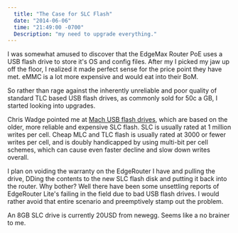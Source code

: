 ```yaml
---
  title: "The Case for SLC Flash"
  date: "2014-06-06"
  time: "21:49:00 -0700"
  Description: "my need to upgrade everything."
---
```

I was somewhat amused to discover that the EdgeMax Router PoE uses a USB
flash drive to store it's OS and config files. After my I picked my jaw
up off the floor, I realized it made perfect sense for the price point
they have met. eMMC is a lot more expensive and would eat into their BoM.

So rather than rage against the inherently unreliable and poor quality
of standard TLC based USB flash drives, as commonly sold for 50c a GB,
I started looking into upgrades.

Chris Wadge pointed me at [Mach USB flash drives](https://www.evernote.com/shard/s28/sh/6e6c384f-9e74-48b9-9fd3-917734576b4f/8c13d9fa20ea3fca68837e48f6b15349), which are based on
the older, more reliable and expensive SLC flash. SLC is usually rated
at 1 million writes per cell. Cheap MLC and TLC flash is usually rated
at 3000 or fewer writes per cell, and is doubly handicapped by using
multi-bit per cell schemes, which can cause even faster decline and slow
down writes overall.

I plan on voiding the warranty on the EdgeRouter I have and pulling
the drive, DDing the contents to the new SLC flash disk and putting it
back into the router. Why bother? Well there have been some unsettling
reports of EdgeRouter Lite's failing in the field due to bad USB flash
drives. I would rather avoid that entire scenario and preemptively stamp
out the problem.

An 8GB SLC drive is currently 20USD from newegg. Seems like a no brainer
to me.
